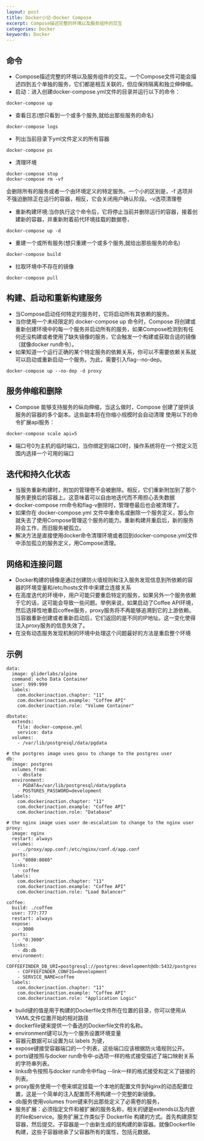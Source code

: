 ```yaml
---
layout: post
title: Docker小记-Docker Compose
excerpt: Compose描述完整的环境以及服务组件的交互
categories: Docker
keywords: Docker
---
```

## 命令
- Compose描述完整的环境以及服务组件的交互。一个Compose文件可能会描述四到五个单独的服务，它们都是相互关联的，但应保持隔离和独立伸伸缩。
- 启动：进入创建docker-compose.yml文件的目录并运行以下的命令：
```
docker-compose up
```
- 查看日志(想只看到一个或多个服务,就给出那些服务的命名)
```
docker-compose logs
```
- 列出当前目录下yml文件定义的所有容器
```
docker-compose ps
```
- 清理环境
```
docker-compose stop 
docker-compose rm -vf
``` 
会删除所有的服务或者一个由环境定义的特定服务。一个小的区别是，-f 选项并不强迫删除正在运行的容器，相反，它会关闭用户确认阶段。-v选项清理卷
- 重新构建环境:当你执行这个命令后，它将停止当前并删除运行的容器，接着创建新的容器，并重新附着前代环境挂载的数据卷，
```
docker-compose up -d
```
- 重建一个或所有服务(想只重建一个或多个服务,就给出那些服务的命名)
```
docker-compose build
```
- 拉取环境中不存在的镜像
```
docker-compose pull
```

## 构建、启动和重新构建服务
- 当Compose启动任何特定的服务时，它将启动所有其依赖的服务。
- 当你使用一个未经限定的 docker-compose up 命令时，Compose 将创建或重新创建环境中的每一个服务并启动所有的服务，如果Compose检测到有任何还没构建或者使用了缺失镜像的服务，它会触发一个构建或获取合适的镜像（就像docker run命令）。
- 如果知道一个运行正确的某个特定服务的依赖关系，你可以不需要依赖关系就可以启动或重新启动一个服务。为此，需要引入flag--no-dep。
```
docker-compose up --no-dep -d proxy
```

## 服务伸缩和删除
- Compose 能够支持服务的纵向伸缩，当这么做时，Compose 创建了提供该服务的容器的多个副本。这些副本将在你缩小规模时会自动清理
使用以下的命令扩展api服务：
```
docker-compose scale api=5
```
- 端口号0为主机的临时端口，当你绑定到端口0时，操作系统将在一个预定义范围内选择一个可用的端口

## 迭代和持久化状态
- 当服务重新构建时，附加的管理卷不会被删除。相反，它们重新附加到了那个服务更换后的容器上。这意味着可以自由地迭代而不用担心丢失数据
- docker-compose rm命令和flag-v删除时，管理卷最后也会被清理了。
- 如果你在 docker-compose.yml 文件中重命名或删除一个服务定义，那么你就失去了使用Compose管理这个服务的能力。重新构建并重启后，新的服务将会工作，而旧服务被孤立。
- 解决方法是直接使用docker命令清理环境或者回到docker-compose.yml文件中添加孤立的服务定义，用Compose清理。

## 网络和连接问题
- Docker构建的镜像是通过创建防火墙规则和注入服务发现信息到所依赖的容器的环境变量和/etc/hosts文件中来建立连接关系
- 在高度迭代的环境中，用户可能只要重启特定的服务，如果另外一个服务依赖于它的话，这可能会导致一些问题。举例来说，如果启动了Coffee API环境，然后选择性地重启coffee服务，proxy服务将不再能够追溯到它的上游依赖。当容器重新创建或者重新启动后，它们返回的是不同的IP地址。这一变化使得注入proxy服务的信息失效了。
- 在没有动态服务发现机制的环境中处理这个问题最好的方法是重启整个环境

## 示例
```
data:
  image: gliderlabs/alpine
  command: echo Data Container
  user: 999:999
  labels:
    com.dockerinaction.chapter: "11"
    com.dockerinaction.example: "Coffee API"
    com.dockerinaction.role: "Volume Container"

dbstate:
  extends:
    file: docker-compose.yml
    service: data
  volumes:
    - /var/lib/postgresql/data/pgdata

# the postgres image uses gosu to change to the postgres user
db:
  image: postgres
  volumes_from:
    - dbstate
  environment:
    - PGDATA=/var/lib/postgresql/data/pgdata
    - POSTGRES_PASSWORD=development
  labels:
    com.dockerinaction.chapter: "11"
    com.dockerinaction.example: "Coffee API"
    com.dockerinaction.role: "Database"

# the nginx image uses user de-escalation to change to the nginx user
proxy:
  image: nginx
  restart: always
  volumes:
    - ./proxy/app.conf:/etc/nginx/conf.d/app.conf
  ports:
    - "8080:8080"
  links:
    - coffee
  labels:
    com.dockerinaction.chapter: "11"
    com.dockerinaction.example: "Coffee API"
    com.dockerinaction.role: "Load Balancer"

coffee:
  build: ./coffee
  user: 777:777
  restart: always
  expose:
    - 3000
  ports:
    - "0:3000"
  links:
    - db:db
  environment:
    - COFFEEFINDER_DB_URI=postgresql://postgres:development@db:5432/postgres
    - COFFEEFINDER_CONFIG=development
    - SERVICE_NAME=coffee
  labels:
    com.dockerinaction.chapter: "11"
    com.dockerinaction.example: "Coffee API"
    com.dockerinaction.role: "Application Logic"
```
- build键的值是用于构建的Dockerfile文件所在位置的目录，你可以使用从YAML文件位置开始的相对路径
- dockerfile键来提供一个备选的Dockerfile文件的名称。
- environment键可以为一个服务设置环境变量
- 容器元数据可以设置为以 labels 为键，
- expose键接受容器端口的一个列表，这些端口应该根据防火墙规则公开。
- ports键按照与docker run命令中-p选项一样的格式接受描述了端口映射关系的字符串列表。
- links命令按照与docker run命令中flag --link一样的格式接受和定义了链接的列表。
- proxy服务使用一个卷来绑定挂载一个本地的配置文件到Nginx的动态配置位置，这是一个简单的注入配置而不用构建一个完整的新镜像。
- db服务使用volumes from键来列出那些定义了必需卷的服务，
- 服务扩展：必须指定文件和被扩展的服务名称，相关的键是extends以及内嵌的file和service。服务扩展工作类似于 Dockerfile 构建的方式。首先构建原型容器，然后提交。子容器是一个由新生成的层构建的新容器。就像Dockerfile构建，这些子容器继承了父容器所有的属性，包括元数据。
